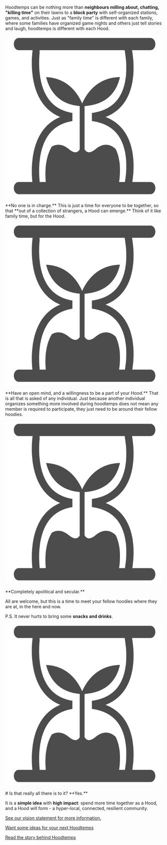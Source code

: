 Hoodtemps can be nothing more than **neighbours milling about, chatting, "killing time"** on their lawns to a **block party** with self-organized stations, games, and activities. Just as "family time" is different with each family, where some families have organized game nights and others just tell stories and laugh, hoodtemps is different with each Hood.
<p align="center">
<img src="assets/images/en-ca/symbol-no-background.png" class="hoodtempssymbol"/>
</p>
**No one is in charge.** This is just a time for everyone to be together, so that **out of a collection of strangers, a Hood can emerge.** Think of it like family time, but for the Hood.
<p align="center">
<img src="assets/images/en-ca/symbol-no-background.png" class="hoodtempssymbol"/>
</p>
**Have an open mind, and a willingness to be a part of your Hood.** That is all that is asked of any individual. Just because another individual organizes something more involved during hoodtemps does not mean any member is required to participate, they just need to be around their fellow hoodies.
<p align="center">
<img src="assets/images/en-ca/symbol-no-background.png" class="hoodtempssymbol"/>
</p>
**Completely apolitical and secular.**

All are welcome, but this is a time to meet your fellow hoodies where they are at, in the here and now.

P.S. It never hurts to bring some **snacks and drinks**.
<p align="center">
<img src="assets/images/en-ca/symbol-no-background.png" class="hoodtempssymbol"/>
</p>
# Is that really all there is to it?
**Yes.**

It is a **simple idea** with **high impact**: spend more time together as a Hood, and a Hood will form - a hyper-local, connected, resilient community.

[See our vision statement for more information.](vision.html)

[Want some ideas for your next Hoodtemps](ideas.html)

[Read the story behind Hoodtemps](about.html)
